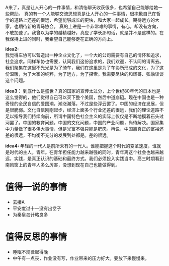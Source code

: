 A来了，真是让人开心的一件事情，和清怡聊天收获很多，也希望自己能够给她一些帮助。
真的有一个人能够交流思想真是让人开心的一件事情，很抱歉自己在哲学的道路上还差的很远，希望能够成长的更快，和大家一起成长。期待远方的大家，也期待新的青马协会。
真的上进是一个非常难的事情，有心，却没有方向，不敢加速了。我曾以为学的越精越好，真应了学长那句话，就是并不是这样的。在我保持上进的同时，我希望自己能够走在正确的方向上。

**idea2:**  
我觉得车协可以营造出一种企业文化了，一个大的公司需要有自己的情怀和追求，社会追求。同样车协也需要，认同我们这份追求的，我们欢迎，不认同的请离去。我们聚集在这里不光光是为了骑车，我们在这里是为了车协所形成的文化，为了这份温暖，为了大家的纯粹，为了远方，为了探索。我需要尽快的和辉哥、张融谈谈这个问题。

**idea3：**
到底什么是盛世？真的国家的宣传太过分，上个世纪80年代的日本也是这么觉得的，他们觉得自己可以买下整个美国，然后中道崩砠。现在中国也是一种奇怪的全民自信的爱国潮，潮涨潮落，不过是些浮云罢了。中国的经济在发展，但是很脆弱。文化自信刚刚起步，经济上面多个行业还差的很远，我们的理论道路不足以指导我们持续向前，所谓中国特色社会主义的实际上仅仅是不断地摸着石头过河罢了。中国的教育问题，中国的文化问题，中国的产业问题，尚待解决。国家集中力量做了很多伟大事情，但是光富不强只能是肥肉。再说，中国离真正的富裕还差的很远，不均衡不充分的发展到处都是。差的很远。

**idea4:**
年轻的一代人是前所未有的一代人。谁能把握这个时代的变革速度，谁就是时代的主人。青年。在青年担任能力越来越强的同时，青年离这个社会也越来越远，实践，是真正认识的基础和最终方式。我们必须投入实践当中。高三时期看到南风窗上的青年人多么厉害，没想到现在自己也能做得到。

# 值得一说的事情
+ 去接A
+ 平安度过十一没有出岔子
+ 为秦皇岛计略良多

# 值得反思的事情
+ 睡眠不规律起得晚
+ 中午有一点丧，作业没有写，作业带来的压力好大。要放下来慢慢来。